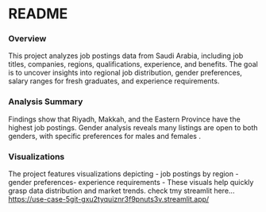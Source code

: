 # README

### Overview
This project analyzes job postings data from Saudi Arabia, including job titles, companies, regions, qualifications, experience, and benefits. The goal is to uncover insights into regional job distribution, gender preferences, salary ranges for fresh graduates, and experience requirements.

### Analysis Summary
Findings show that Riyadh, Makkah, and the Eastern Province have the highest job postings. Gender analysis reveals many listings are open to both genders, with specific preferences for males and females .

### Visualizations
The project features visualizations depicting - job postings by region - gender preferences- experience requirements -
These visuals help quickly grasp data distribution and market trends.
check tmy streamlit here... https://use-case-5git-gxu2tyquiznr3f9pnuts3v.streamlit.app/
